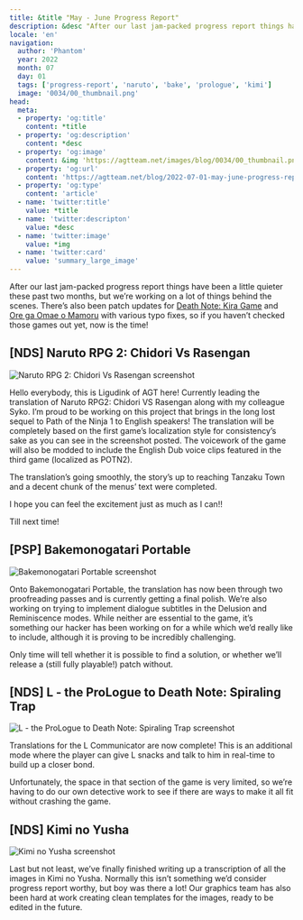 ```yaml
---
title: &title "May - June Progress Report"
description: &desc "After our last jam-packed progress report things have been a little quieter these past two months, but we’re working on a lot of things behind the scenes."
locale: 'en'
navigation:
  author: 'Phantom'
  year: 2022
  month: 07
  day: 01
  tags: ['progress-report', 'naruto', 'bake', 'prologue', 'kimi']
  image: '0034/00_thumbnail.png'
head:
  meta:
  - property: 'og:title'
    content: *title
  - property: 'og:description'
    content: *desc
  - property: 'og:image'
    content: &img 'https://agtteam.net/images/blog/0034/00_thumbnail.png'
  - property: 'og:url'
    content: 'https://agtteam.net/blog/2022-07-01-may-june-progress-report'
  - property: 'og:type'
    content: 'article'
  - name: 'twitter:title'
    value: *title
  - name: 'twitter:descripton'
    value: *desc
  - name: 'twitter:image'
    value: *img
  - name: 'twitter:card'
    value: 'summary_large_image'
---
```


After our last jam-packed progress report things have been a little quieter these past two months, but we’re working on a lot of things behind the scenes. There’s also been patch updates for [Death Note: Kira Game](https://www.romhacking.net/translations/6452/) and [Ore ga Omae o Mamoru](https://www.romhacking.net/translations/5796/) with various typo fixes, so if you haven’t checked those games out yet, now is the time!  

## [NDS] Naruto RPG 2: Chidori Vs Rasengan

![Naruto RPG 2: Chidori Vs Rasengan screenshot](/images/blog/0034/688575334237470720_0.png)

Hello everybody, this is Ligudink of AGT here! Currently leading the translation of Naruto RPG2: Chidori VS Rasengan along with my colleague Syko. I’m proud to be working on this project that brings in the long lost sequel to Path of the Ninja 1 to English speakers! The translation will be completely based on the first game’s localization style for consistency’s sake as you can see in the screenshot posted. The voicework of the game will also be modded to include the English Dub voice clips featured in the third game (localized as POTN2).

The translation’s going smoothly, the story’s up to reaching Tanzaku Town and a decent chunk of the menus’ text were completed.

I hope you can feel the excitement just as much as I can!!

Till next time!


## [PSP] Bakemonogatari Portable

![Bakemonogatari Portable screenshot](/images/blog/0034/688575334237470720_1.jpg)

Onto Bakemonogatari Portable, the translation has now been through two proofreading passes and is currently getting a final polish. We’re also working on trying to implement dialogue subtitles in the Delusion and Reminiscence modes. While neither are essential to the game, it’s something our hacker has been working on for a while which we’d really like to include, although it is proving to be incredibly challenging. 

Only time will tell whether it is possible to find a solution, or whether we’ll release a (still fully playable!) patch without.


## [NDS] L - the ProLogue to Death Note: Spiraling Trap

![L - the ProLogue to Death Note: Spiraling Trap screenshot](/images/blog/0034/688575334237470720_2.png)

Translations for the L Communicator are now complete! This is an additional mode where the player can give L snacks and talk to him in real-time to build up a closer bond. 

Unfortunately, the space in that section of the game is very limited, so we’re having to do our own detective work to see if there are ways to make it all fit without crashing the game.


## [NDS] Kimi no Yusha

![Kimi no Yusha screenshot](/images/blog/0034/688575334237470720_3.png)

Last but not least, we’ve finally finished writing up a transcription of all the images in Kimi no Yusha. Normally this isn’t something we’d consider progress report worthy, but boy was there a lot! Our graphics team has also been hard at work creating clean templates for the images, ready to be edited in the future.
